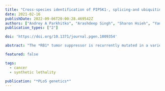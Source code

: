 ```yaml
---
title: "Cross-species identification of PIP5K1-, splicing-and ubiquitin-related pathways as potential targets for RB1-deficient cells"
date: 2021-02-16
publishDate: 2022-09-06T20:00:28.469542Z
authors: ["Andrey A Parkhitko", "Arashdeep Singh", "Sharon Hsieh", "Yanhui Hu", "Richard Binari", "Christopher J Lord", "Sridhar Hannenhalli", "Colm J Ryan", "Norbert Perrimon"]
publication_types: ["2"]

doi: 'https://doi.org/10.1371/journal.pgen.1009354'

abstract: "The *RB1* tumor suppressor is recurrently mutated in a variety of cancers including retinoblastomas, small cell lung cancers, triple-negative breast cancers, prostate cancers, and osteosarcomas. Finding new synthetic lethal (SL) interactions with *RB1* could lead to new approaches to treating cancers with inactivated *RB1*. We identified 95 SL partners of *RB1* based on a *Drosophila* screen for genetic modifiers of the eye phenotype caused by defects in the *RB1* ortholog, *Rbf1*. We validated 38 mammalian orthologs of *Rbf1* modifiers as RB1 SL partners in human cancer cell lines with defective *RB1* alleles. We further show that for many of the *RB1* SL genes validated in human cancer cell lines, low activity of the SL gene in human tumors, when concurrent with low levels of *RB1* was associated with improved patient survival. We investigated higher order combinatorial gene interactions by creating a novel *Drosophila* cancer model with co-occurring *Rbf1, Pten* and *Ras* mutations, and found that targeting *RB1* SL genes in this background suppressed the dramatic tumor growth and rescued fly survival whilst having minimal effects on wild-type cells. Finally, we found that drugs targeting the identified RB1 interacting genes/pathways, such as UNC3230, PYR-41, TAK-243, isoginkgetin, madrasin, and celastrol also elicit SL in human cancer cell lines. In summary, we identified several high confidence, evolutionarily conserved, novel targets for *RB1*-deficient cells that may be further adapted for the treatment of human cancer."

featured: false

tags:
  - cancer
  - synthetic lethality

publication: "*PLoS genetics*"
---
```



